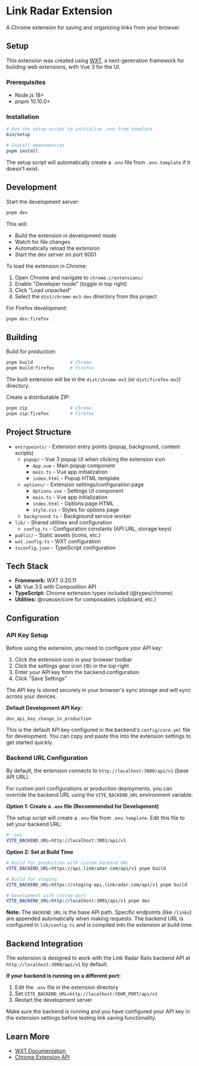 # Link Radar Extension

A Chrome extension for saving and organizing links from your browser.

## Setup

This extension was created using [WXT](https://wxt.dev/), a next-generation framework for building web extensions, with Vue 3 for the UI.

### Prerequisites

- Node.js 18+
- pnpm 10.10.0+

### Installation

```bash
# Run the setup script to initialize .env from template
bin/setup

# Install dependencies
pnpm install
```

The setup script will automatically create a `.env` file from `.env.template` if it doesn't exist.

## Development

Start the development server:

```bash
pnpm dev
```

This will:
- Build the extension in development mode
- Watch for file changes
- Automatically reload the extension
- Start the dev server on port 9001

To load the extension in Chrome:
1. Open Chrome and navigate to `chrome://extensions/`
2. Enable "Developer mode" (toggle in top right)
3. Click "Load unpacked"
4. Select the `dist/chrome-mv3-dev` directory from this project

For Firefox development:
```bash
pnpm dev:firefox
```

## Building

Build for production:

```bash
pnpm build              # Chrome
pnpm build:firefox      # Firefox
```

The built extension will be in the `dist/chrome-mv3` (or `dist/firefox-mv2`) directory.

Create a distributable ZIP:

```bash
pnpm zip                # Chrome
pnpm zip:firefox        # Firefox
```

## Project Structure

- `entrypoints/` - Extension entry points (popup, background, content scripts)
  - `popup/` - Vue 3 popup UI when clicking the extension icon
    - `App.vue` - Main popup component
    - `main.ts` - Vue app initialization
    - `index.html` - Popup HTML template
  - `options/` - Extension settings/configuration page
    - `Options.vue` - Settings UI component
    - `main.ts` - Vue app initialization
    - `index.html` - Options page HTML
    - `style.css` - Styles for options page
  - `background.ts` - Background service worker
- `lib/` - Shared utilities and configuration
  - `config.ts` - Configuration constants (API URL, storage keys)
- `public/` - Static assets (icons, etc.)
- `wxt.config.ts` - WXT configuration
- `tsconfig.json` - TypeScript configuration

## Tech Stack

- **Framework:** WXT 0.20.11
- **UI:** Vue 3.5 with Composition API
- **TypeScript:** Chrome extension types included (@types/chrome)
- **Utilities:** @vueuse/core for composables (clipboard, etc.)

## Configuration

### API Key Setup

Before using the extension, you need to configure your API key:

1. Click the extension icon in your browser toolbar
2. Click the settings gear icon (⚙️) in the top right
3. Enter your API key from the backend configuration
4. Click "Save Settings"

The API key is stored securely in your browser's sync storage and will sync across your devices.

**Default Development API Key:**
```
dev_api_key_change_in_production
```

This is the default API key configured in the backend's `config/core.yml` file for development. You can copy and paste this into the extension settings to get started quickly.

### Backend URL Configuration

By default, the extension connects to `http://localhost:3000/api/v1` (base API URL).

For custom port configurations or production deployments, you can override the backend URL using the `VITE_BACKEND_URL` environment variable:

**Option 1: Create a `.env` file (Recommended for Development)**

The setup script will create a `.env` file from `.env.template`. Edit this file to set your backend URL:

```bash
# .env
VITE_BACKEND_URL=http://localhost:3001/api/v1
```

**Option 2: Set at Build Time**

```bash
# Build for production with custom backend URL
VITE_BACKEND_URL=https://api.linkradar.com/api/v1 pnpm build

# Build for staging
VITE_BACKEND_URL=https://staging-api.linkradar.com/api/v1 pnpm build

# Development with custom port
VITE_BACKEND_URL=http://localhost:3001/api/v1 pnpm dev
```

**Note:** The `BACKEND_URL` is the base API path. Specific endpoints (like `/links`) are appended automatically when making requests. The backend URL is configured in `lib/config.ts` and is compiled into the extension at build time.

## Backend Integration

The extension is designed to work with the Link Radar Rails backend API at `http://localhost:3000/api/v1` by default.

**If your backend is running on a different port:**
1. Edit the `.env` file in the extension directory
2. Set `VITE_BACKEND_URL=http://localhost:YOUR_PORT/api/v1`
3. Restart the development server

Make sure the backend is running and you have configured your API key in the extension settings before testing link saving functionality.

## Learn More

- [WXT Documentation](https://wxt.dev/)
- [Chrome Extension API](https://developer.chrome.com/docs/extensions/)


